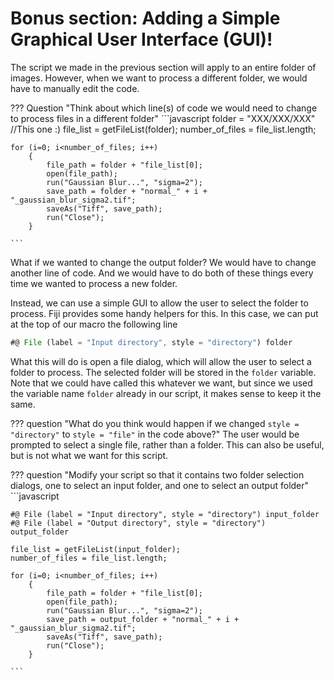 # Bonus section: Adding a Simple  Graphical User Interface (GUI)!

The script we made in the previous section will apply to an entire folder of images. However, when we want to process a different folder, we would have to manually edit the code.

??? Question "Think about which line(s) of code we would need to change to process files in a different folder"
    ```javascript
    folder = "XXX/XXX/XXX"  //This one :)
    file_list = getFileList(folder);
    number_of_files = file_list.length;

    for (i=0; i<number_of_files; i++)
        {
            file_path = folder + "file_list[0];
            open(file_path);
            run("Gaussian Blur...", "sigma=2");
            save_path = folder + "normal_" + i + "_gaussian_blur_sigma2.tif";
            saveAs("Tiff", save_path);
            run("Close");
        }

    ```

What if we wanted to change the output folder? We would have to change another line of code. And we would have to do both of these things every time we wanted to process a new folder.

Instead, we can use a simple GUI to allow the user to select the folder to process. Fiji provides some handy helpers for this. In this case, we can put at the top of our macro the following line

```javascript
#@ File (label = "Input directory", style = "directory") folder
```

What this will do is open a file dialog, which will allow the user to select a folder to process. The selected folder will be stored in the `folder` variable. Note that we could have called this whatever we want, but since we used the variable name `folder` already in our script, it makes sense to keep it the same.

??? question "What do you think would happen if we changed `style = "directory"` to `style = "file"` in the code above?"
    The user would be prompted to select a single file, rather than a folder. This can also be useful, but is not what we want for this script.


??? question "Modify your script so that it contains two folder selection dialogs, one to select an input folder, and one to select an output folder"
    ```javascript

    #@ File (label = "Input directory", style = "directory") input_folder
    #@ File (label = "Output directory", style = "directory") output_folder

    file_list = getFileList(input_folder);
    number_of_files = file_list.length;

    for (i=0; i<number_of_files; i++)
        {
            file_path = folder + "file_list[0];
            open(file_path);
            run("Gaussian Blur...", "sigma=2");
            save_path = output_folder + "normal_" + i + "_gaussian_blur_sigma2.tif";
            saveAs("Tiff", save_path);
            run("Close");
        }

    ```
